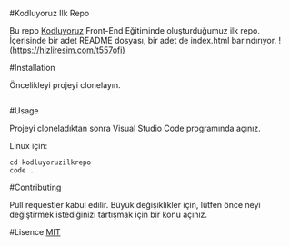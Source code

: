 #Kodluyoruz Ilk Repo

Bu repo [Kodluyoruz](https://kodluyoruz.org/) Front-End Eğitiminde oluşturduğumuz ilk repo. İçerisinde bir adet README dosyası, bir adet de index.html barındırıyor.
!(https://hizliresim.com/t557ofi) 

#Installation

Öncelikleyi projeyi clonelayın.
```git clone https://github.com/yldrmfatma/kodluyoruzilkrepo.git
```

#Usage

Projeyi cloneladıktan sonra Visual Studio Code programında açınız.

Linux için:
```
cd kodluyoruzilkrepo
code .
```
#Contributing

Pull requestler kabul edilir. Büyük değişiklikler için, lütfen önce neyi değiştirmek istediğinizi tartışmak için bir konu açınız.

#Lisence
[MIT](https://choosealicense.com/licenses/mit/)

